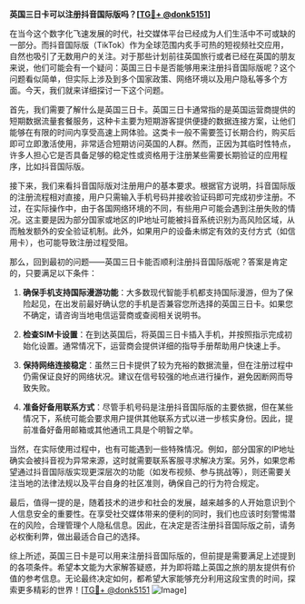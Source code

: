 **英国三日卡可以注册抖音国际版吗？[[TG💪+ @donk5151](https://t.me/s/donk5151)]**

在当今这个数字化飞速发展的时代，社交媒体平台已经成为人们生活中不可或缺的一部分。而抖音国际版（TikTok）作为全球范围内炙手可热的短视频社交应用，自然也吸引了无数用户的关注。对于那些计划前往英国旅行或者已经在英国的朋友来说，他们可能会有一个疑问：英国三日卡是否能够用来注册抖音国际版呢？这个问题看似简单，但实际上涉及到多个国家政策、网络环境以及用户隐私等多个方面。今天，我们就来详细探讨一下这个问题。

首先，我们需要了解什么是英国三日卡。英国三日卡通常指的是英国运营商提供的短期数据流量套餐服务，这种卡主要为短期游客提供便捷的数据连接方案，让他们能够在有限的时间内享受高速上网体验。这类卡一般不需要签订长期合约，购买后即可立即激活使用，非常适合短期访问英国的人群。然而，正因为其临时性特点，许多人担心它是否具备足够的稳定性或资格用于注册某些需要长期验证的应用程序，比如抖音国际版。

接下来，我们来看抖音国际版对注册用户的基本要求。根据官方说明，抖音国际版的注册流程相对直接，用户只需输入手机号码并接收验证码即可完成初步注册。不过，在实际操作中，由于各国网络环境的不同，有些用户可能会遇到注册失败的情况。这主要是因为部分国家或地区的IP地址可能被抖音系统识别为高风险区域，从而触发额外的安全验证机制。此外，如果用户的设备未绑定有效的支付方式（如信用卡），也可能导致注册过程受阻。

那么，回到最初的问题——英国三日卡能否顺利注册抖音国际版呢？答案是肯定的，只要满足以下条件：

1. **确保手机支持国际漫游功能**：大多数现代智能手机都支持国际漫游，但为了保险起见，在出发前最好确认您的手机是否兼容您所选择的英国三日卡。如果您不确定，请咨询当地电信运营商或查阅相关说明书。

2. **检查SIM卡设置**：在到达英国后，将英国三日卡插入手机，并按照指示完成初始化设置。通常情况下，运营商会提供详细的指导手册帮助用户快速上手。

3. **保持网络连接稳定**：虽然三日卡提供了较为充裕的数据流量，但在注册过程中仍需保证良好的网络状况。建议在信号较强的地点进行操作，避免因断网而导致失败。

4. **准备好备用联系方式**：尽管手机号码是注册抖音国际版的主要依据，但在某些情况下，系统可能会要求用户提供其他联系方式以进一步核实身份。因此，提前准备好备用邮箱或其他通讯工具是个明智之举。

当然，在实际使用过程中，也有可能遇到一些特殊情况。例如，部分国家的IP地址确实会被抖音视为异常来源，这时就需要联系客服寻求解决方案。另外，如果您希望通过抖音国际版实现更深层次的功能（如发布视频、参与挑战等），则还需要关注当地的法律法规以及平台自身的社区准则，确保自己的行为符合规定。

最后，值得一提的是，随着技术的进步和社会的发展，越来越多的人开始意识到个人信息安全的重要性。在享受社交媒体带来的便利的同时，我们也应该时刻警惕潜在的风险，合理管理个人隐私信息。因此，在决定是否注册抖音国际版之前，请务必权衡利弊，做出最适合自己的选择。

综上所述，英国三日卡是可以用来注册抖音国际版的，但前提是需要满足上述提到的各项条件。希望本文能为大家解答疑惑，并为即将踏上英国之旅的朋友提供有价值的参考信息。无论最终决定如何，都希望大家能够充分利用这段宝贵的时间，探索更多精彩的世界！[[TG💪+ @donk5151](https://t.me/s/donk5151) ![Image](https://i.postimg.cc/rwNCRYN7/Snipaste-2025-04-30-17-27-05.png)]